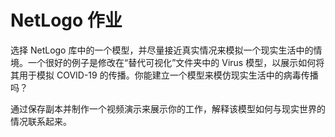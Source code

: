 # NetLogo 作业

选择 NetLogo 库中的一个模型，并尽量接近真实情况来模拟一个现实生活中的情境。一个很好的例子是修改在“替代可视化”文件夹中的 Virus 模型，以展示如何将其用于模拟 COVID-19 的传播。你能建立一个模型来模仿现实生活中的病毒传播吗？

通过保存副本并制作一个视频演示来展示你的工作，解释该模型如何与现实世界的情况联系起来。